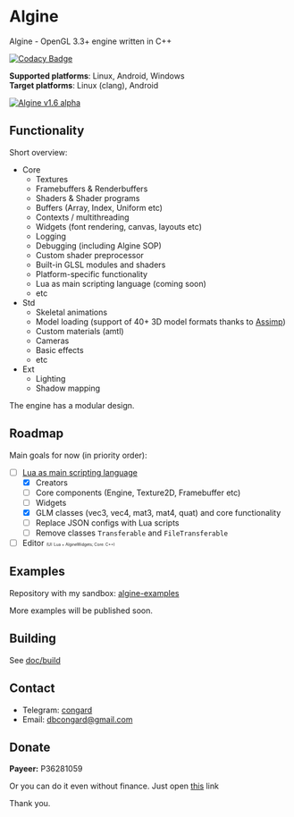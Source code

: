 # Algine

Algine - OpenGL 3.3+ engine written in C++

[![Codacy Badge](https://api.codacy.com/project/badge/Grade/40d3479da92040c79c5570336aff3697)](https://www.codacy.com/manual/congard/algine?utm_source=github.com&amp;utm_medium=referral&amp;utm_content=congard/algine&amp;utm_campaign=Badge_Grade)

**Supported platforms**: Linux, Android, Windows
<br>**Target platforms**: Linux (clang), Android

[![Algine v1.6 alpha](pictures/1.png)](https://youtu.be/pYUXtRl-LTs)

## Functionality

Short overview:

* Core
  * Textures
  * Framebuffers & Renderbuffers
  * Shaders & Shader programs
  * Buffers (Array, Index, Uniform etc)
  * Contexts / multithreading
  * Widgets (font rendering, canvas, layouts etc)
  * Logging
  * Debugging (including Algine SOP)
  * Custom shader preprocessor
  * Built-in GLSL modules and shaders
  * Platform-specific functionality
  * Lua as main scripting language (coming soon)
  * etc
* Std
  * Skeletal animations
  * Model loading (support of 40+ 3D model formats thanks to [Assimp](https://github.com/assimp/assimp))
  * Custom materials (amtl)
  * Cameras
  * Basic effects
  * etc
* Ext
  * Lighting
  * Shadow mapping

The engine has a modular design.

## Roadmap

Main goals for now (in priority order):

- [ ] [Lua as main scripting language](doc/lua.md)
  - [x] Creators
  - [ ] Core components (Engine, Texture2D, Framebuffer etc)
  - [ ] Widgets
  - [x] GLM classes (vec3, vec4, mat3, mat4, quat) and core functionality
  - [ ] Replace JSON configs with Lua scripts
  - [ ] Remove classes `Transferable` and `FileTransferable`
- [ ] Editor <span style="font-size:0.5em">(UI: Lua + AlgineWidgets; Core: C++)</span>

## Examples

Repository with my sandbox: [algine-examples](https://github.com/congard/algine-examples)

More examples will be published soon.

## Building

See [doc/build](doc/build/README.md)

## Contact

*   Telegram: [congard](https://t.me/congard)
*   Email: [dbcongard@gmail.com](mailto:dbcongard@gmail.com)

## Donate

<b>Payeer:</b> P36281059

Or you can do it even without finance. Just open [this](http://fainbory.com/8aWY) link

Thank you.
